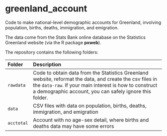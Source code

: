 
<!-- README.md is generated from README.Rmd. Please edit that file -->

# greenland\_account

Code to make national-level demographic accounts for Greenland,
involving population, births, deaths, immigration, and emigration.

The data come from the Stats Bank online database on the Statistics
Greenland website (via the R package **pxweb**).

The repository contains the following
folders:

| Folder     | Description                                                                                                                                                                                                                   |
| :--------- | :---------------------------------------------------------------------------------------------------------------------------------------------------------------------------------------------------------------------------- |
| `rawdata`  | Code to obtain data from the Statistics Greenland website, reformat the data, and create the csv files in the `data-raw`. If your main interest is how to construct a demographic account, you can safely ignore this folder. |
| `data`     | CSV files with data on population, births, deaths, immigration, and emigration                                                                                                                                                |
| `acctotal` | Account with no age-sex detail, where births and deaths data may have some errors                                                                                                                                             |

